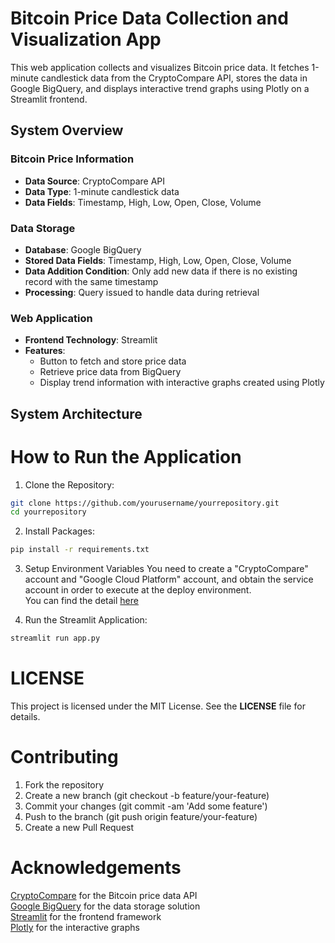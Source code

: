 # Bitcoin Price Data Collection and Visualization App

This web application collects and visualizes Bitcoin price data. It fetches 1-minute candlestick data from the CryptoCompare API, stores the data in Google BigQuery, and displays interactive trend graphs using Plotly on a Streamlit frontend.

## System Overview

### Bitcoin Price Information
- **Data Source**: CryptoCompare API
- **Data Type**: 1-minute candlestick data
- **Data Fields**: Timestamp, High, Low, Open, Close, Volume

### Data Storage
- **Database**: Google BigQuery
- **Stored Data Fields**: Timestamp, High, Low, Open, Close, Volume
- **Data Addition Condition**: Only add new data if there is no existing record with the same timestamp
- **Processing**: Query issued to handle data during retrieval

### Web Application
- **Frontend Technology**: Streamlit
- **Features**:
  - Button to fetch and store price data
  - Retrieve price data from BigQuery
  - Display trend information with interactive graphs created using Plotly

## System Architecture


# How to Run the Application
1. Clone the Repository:
```sh
git clone https://github.com/yourusername/yourrepository.git
cd yourrepository
```

2. Install Packages:
```sh
pip install -r requirements.txt
```

3. Setup Environment Variables
You need to create a "CryptoCompare" account and "Google Cloud Platform" account, and obtain the service account in order to execute at the deploy environment.  
You can find the detail [here](https://cloud.google.com/apigee/docs/hybrid/v1.8/precog-gcpaccount?hl=ja "GCP Official")

4. Run the Streamlit Application:
```sh
streamlit run app.py
```

# LICENSE
This project is licensed under the MIT License. See the **LICENSE** file for details.

# Contributing
1. Fork the repository
2. Create a new branch (git checkout -b feature/your-feature)
3. Commit your changes (git commit -am 'Add some feature')
4. Push to the branch (git push origin feature/your-feature)
5. Create a new Pull Request

# Acknowledgements
[CryptoCompare](https://www.cryptocompare.com) for the Bitcoin price data API  
[Google BigQuery](https://cloud.google.com/free/?hnv=true&e=0&utm_source=google&utm_medium=cpc&utm_campaign=japac-JP-all-ja-dr-BKWS-all-core-trial-EXA-dr-1605216&utm_content=text-ad-none-none-DEV_c-CRE_602341359562-ADGP_Hybrid+%7C+BKWS+-+EXA+%7C+Txt+-GCP-General-core+brand-main-KWID_43700080198428345-aud-970366092687:kwd-87853815&userloc_1009314-network_g&utm_term=KW_gcp&gad_source=1&gclid=CjwKCAjw7NmzBhBLEiwAxrHQ-cP9g5tYuXpWRrj89OE0MxUd2E6xehjgsErT7zVz5J60YytDH678MhoCGnEQAvD_BwE&gclsrc=aw.ds&hl=ja) for the data storage solution   
[Streamlit](https://cloud.google.com/s/results?q&_gl=1*183jm2h*_up*MQ..&gclid=CjwKCAjw7NmzBhBLEiwAxrHQ-cP9g5tYuXpWRrj89OE0MxUd2E6xehjgsErT7zVz5J60YytDH678MhoCGnEQAvD_BwE&gclsrc=aw.ds) for the frontend framework  
[Plotly](https://plotly.github.io/plotly.py-docs/generated/plotly.graph_objects.Heatmap.html) for the interactive graphs  
